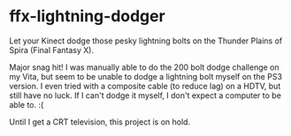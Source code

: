 ffx-lightning-dodger
====================

Let your Kinect dodge those pesky lightning bolts on the Thunder Plains of Spira (Final Fantasy X).

Major snag hit! I was manually able to do the 200 bolt dodge challenge on my Vita, but seem to be unable to dodge a lightning bolt myself on the PS3 version. I even tried with a composite cable (to reduce lag) on a HDTV, but still have no luck. If I can't dodge it myself, I don't expect a computer to be able to. :(

Until I get a CRT television, this project is on hold. 
